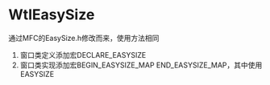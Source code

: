# WtlEasySize
通过MFC的EasySize.h修改而来，使用方法相同
1. 窗口类定义添加宏DECLARE_EASYSIZE
2. 窗口类实现添加宏BEGIN_EASYSIZE_MAP END_EASYSIZE_MAP，其中使用EASYSIZE

